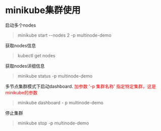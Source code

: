 # minikube集群使用

启动多个nodes

> minikube start --nodes 2 -p multinode-demo

获取nodes信息

> kubectl get nodes

获取nodes详细信息

> minikube status -p multinode-demo

多节点集群模式下启动dashboard. <font color=red>加参数 '-p 集群名称' 指定特定集群，这是minikube的参数  </font>

> minikube dashboard - p multinode-demo

停止集群

> minikube stop -p multinode-demo

